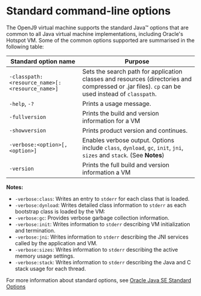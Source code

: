 <!--
* Copyright (c) 2017, 2019 IBM Corp. and others
*
* This program and the accompanying materials are made
* available under the terms of the Eclipse Public License 2.0
* which accompanies this distribution and is available at
* https://www.eclipse.org/legal/epl-2.0/ or the Apache
* License, Version 2.0 which accompanies this distribution and
* is available at https://www.apache.org/licenses/LICENSE-2.0.
*
* This Source Code may also be made available under the
* following Secondary Licenses when the conditions for such
* availability set forth in the Eclipse Public License, v. 2.0
* are satisfied: GNU General Public License, version 2 with
* the GNU Classpath Exception [1] and GNU General Public
* License, version 2 with the OpenJDK Assembly Exception [2].
*
* [1] https://www.gnu.org/software/classpath/license.html
* [2] http://openjdk.java.net/legal/assembly-exception.html
*
* SPDX-License-Identifier: EPL-2.0 OR Apache-2.0 OR GPL-2.0 WITH
* Classpath-exception-2.0 OR LicenseRef-GPL-2.0 WITH Assembly-exception
-->

# Standard command-line options


The OpenJ9 virtual machine supports the standard Java&trade; options that are common to all Java virtual machine implementations, including Oracle's Hotspot VM.
Some of the common options supported are summarised in the following table:

| Standard option name                                                | Purpose                                                                                                                   |
|---------------------------------------------------------------------|---------------------------------------------------------------------------------------------------------------------------|
| `-classpath:<resource_name>[:<resource_name>]`                      | Sets the search path for application classes and resources (directories and compressed or .jar files). `cp` can be used instead of `classpath`.|
| `-help`, `-?`                                                       | Prints a usage message.                                                                                                   |
| `-fullversion`                                                      | Prints the build and version information for a VM                                                                         |
| `-showversion`                                                      | Prints product version and continues.                                                                                     |
| `-verbose:<option>[,<option>]`                                      | Enables verbose output. Options include `class`, `dynload`, `gc`, `init`, `jni`, `sizes` and `stack`. (See **Notes**)     |
| `-version`                                                          | Prints the full build and version information a VM                                                                        |

<i class="fa fa-pencil-square-o" aria-hidden="true"></i> **Notes:**

- `-verbose:class`: Writes an entry to `stderr` for each class that is loaded.
- `-verbose:dynload`: Writes detailed class information to `stderr` as each bootstrap class is loaded by the VM:
- `-verbose:gc`: Provides verbose garbage collection information.
- `-verbose:init`: Writes information to `stderr` describing VM initialization and termination.
- `-verbose:jni`: Writes information to `stderr` describing the JNI services called by the application and VM.
- `-verbose:sizes`: Writes information to `stderr` describing the active memory usage settings.
- `-verbose:stack`: Writes information to `stderr` describing the Java and C stack usage for each thread.

For more information about standard options, see [Oracle Java SE Standard Options](https://docs.oracle.com/javase/8/docs/technotes/tools/windows/java.html#BABDJJFI)


<!-- ==== END OF TOPIC ==== cmdline_general.md ==== -->
